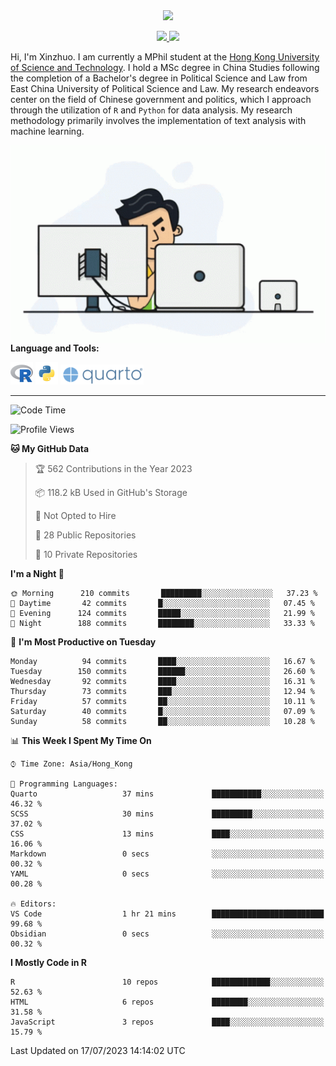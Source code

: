 <div align='center'>
<img src='https://readme-typing-svg.herokuapp.com?font=Lora&color=4d3900&center=true&lines=HKUST+Mphil+in+SOSC;Focus+on+China;Code+for+PoliSci'/>
</div>

<p align='center'>
 <a href='https://www.linkedin.com/in/xinzhuo-huang-5161011ba/' target='_blank'>
        <img src='https://img.shields.io/badge/linkedin%20-%230077B5.svg?&style=for-the-badge&logo=linkedin&logoColor=white'/>
    </a>
 <a href='https://twitter.com/HsinchoH' target='_blank'>
        <img src='https://img.shields.io/badge/Twitter-1DA1F2?style=for-the-badge&logo=twitter&logoColor=white'/>
    </a>
    </p>
    
Hi, I'm Xinzhuo. I am currently a MPhil student at the [Hong Kong University of Science and Technology](https://sosc.hkust.edu.hk/node/613). I hold a MSc degree in China Studies following the completion of a Bachelor's degree in Political Science and Law from East China University of Political Science and Law. My research endeavors center on the field of Chinese government and politics, which I approach through the utilization of `R` and `Python` for data analysis. My research methodology primarily involves the implementation of text analysis with machine learning.




<img align='right' src="https://github.com/xinzhuohkust/xinzhuohkust/blob/main/programmer.gif" width="590">



**Language and Tools:**  

<code><img height="36" src="https://raw.githubusercontent.com/github/explore/80688e429a7d4ef2fca1e82350fe8e3517d3494d/topics/r/r.png"></code>
<code><img height="36" src="https://raw.githubusercontent.com/github/explore/80688e429a7d4ef2fca1e82350fe8e3517d3494d/topics/python/python.png"></code>
<code><img height="32" src="https://github.com/quarto-dev/quarto-r/blob/main/man/figures/quarto.png"></code>

---
<!--START_SECTION:waka-->
![Code Time](http://img.shields.io/badge/Code%20Time-708%20hrs%2043%20mins-blue)

![Profile Views](http://img.shields.io/badge/Profile%20Views-43-blue)

**🐱 My GitHub Data** 

> 🏆 562 Contributions in the Year 2023
 > 
> 📦 118.2 kB Used in GitHub's Storage 
 > 
> 🚫 Not Opted to Hire
 > 
> 📜 28 Public Repositories 
 > 
> 🔑 10 Private Repositories  
 > 
**I'm a Night 🦉** 

```text
🌞 Morning      210 commits       █████████░░░░░░░░░░░░░░░░   37.23 % 
🌆 Daytime       42 commits       █░░░░░░░░░░░░░░░░░░░░░░░░   07.45 % 
🌃 Evening      124 commits       █████░░░░░░░░░░░░░░░░░░░░   21.99 % 
🌙 Night        188 commits       ████████░░░░░░░░░░░░░░░░░   33.33 % 

```
📅 **I'm Most Productive on Tuesday** 

```text
Monday          94 commits       ████░░░░░░░░░░░░░░░░░░░░░   16.67 % 
Tuesday        150 commits       ██████░░░░░░░░░░░░░░░░░░░   26.60 % 
Wednesday       92 commits       ████░░░░░░░░░░░░░░░░░░░░░   16.31 % 
Thursday        73 commits       ███░░░░░░░░░░░░░░░░░░░░░░   12.94 % 
Friday          57 commits       ██░░░░░░░░░░░░░░░░░░░░░░░   10.11 % 
Saturday        40 commits       █░░░░░░░░░░░░░░░░░░░░░░░░   07.09 % 
Sunday          58 commits       ██░░░░░░░░░░░░░░░░░░░░░░░   10.28 % 

```


📊 **This Week I Spent My Time On** 

```text
⌚︎ Time Zone: Asia/Hong_Kong

💬 Programming Languages: 
Quarto                   37 mins             ███████████░░░░░░░░░░░░░░   46.32 % 
SCSS                     30 mins             █████████░░░░░░░░░░░░░░░░   37.02 % 
CSS                      13 mins             ████░░░░░░░░░░░░░░░░░░░░░   16.06 % 
Markdown                 0 secs              ░░░░░░░░░░░░░░░░░░░░░░░░░   00.32 % 
YAML                     0 secs              ░░░░░░░░░░░░░░░░░░░░░░░░░   00.28 % 

🔥 Editors: 
VS Code                  1 hr 21 mins        █████████████████████████   99.68 % 
Obsidian                 0 secs              ░░░░░░░░░░░░░░░░░░░░░░░░░   00.32 % 

```

**I Mostly Code in R** 

```text
R                        10 repos            █████████████░░░░░░░░░░░░   52.63 % 
HTML                     6 repos             ████████░░░░░░░░░░░░░░░░░   31.58 % 
JavaScript               3 repos             ████░░░░░░░░░░░░░░░░░░░░░   15.79 % 

```



 Last Updated on 17/07/2023 14:14:02 UTC
<!--END_SECTION:waka-->
    
    
    
    
    
    
    
    
